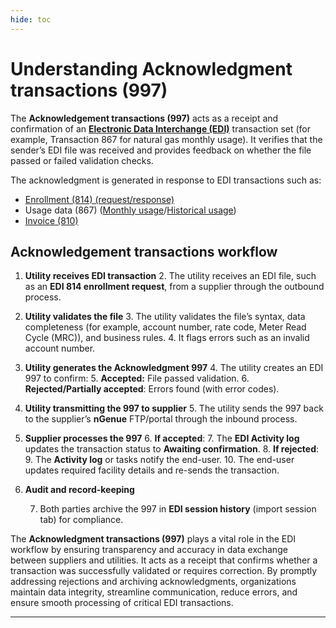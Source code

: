```yaml
---
hide: toc
---
```


# Understanding Acknowledgment transactions (997)

The **Acknowledgement transactions (997)** acts as a receipt and confirmation of an [**Electronic Data Interchange (EDI)**](../../index.md) transaction set (for example, Transaction 867 for natural gas monthly usage). It verifies that the sender’s EDI file was received and provides feedback on whether the file passed or failed validation checks.

The acknowledgment is generated in response to EDI transactions such as:

* [Enrollment (814) (request/response)](../edi_814/enrollment/configure.md)
* Usage data (867) ([Monthly usage](../edi_867/monthly_867/mu_transactions.md)/[Historical usage](../edi_867/historical_usage_867/hu_transactions.md))
* [Invoice (810)](../edi_810/edi_invoice_810.md)

## Acknowledgement transactions workflow

1. **Utility receives EDI transaction**
    2. The utility receives an EDI file, such as an **EDI 814 enrollment request**, from a supplier through the outbound process.

2. **Utility validates the file**
    3. The utility validates the file’s syntax, data completeness (for example, account number, rate code, Meter Read Cycle (MRC)), and business rules.
    4. It flags errors such as an invalid account number.

3. **Utility generates the Acknowledgment 997**
    4. The utility creates an EDI 997 to confirm:
        5. **Accepted:** File passed validation.
        6. **Rejected/Partially accepted**: Errors found (with error codes).

4. **Utility transmitting the 997 to supplier**
    5. The utility sends the 997 back to the supplier’s **nGenue** FTP/portal through the inbound process.

5. **Supplier processes the 997**
    6. **If accepted**:
        7. The **EDI Activity log** updates the transaction status to **Awaiting confirmation**.
    8. **If rejected**:
        9. The **Activity log** or tasks notify the end-user.
        10. The end-user updates required facility details and re-sends the transaction.

6. **Audit and record-keeping**

    7. Both parties archive the 997 in **EDI session history** (import session tab) for compliance.

The **Acknowledgment transactions (997)** plays a vital role in the EDI workflow by ensuring transparency and accuracy in data exchange between suppliers and utilities. It acts as a receipt that confirms whether a transaction was successfully validated or requires correction. By promptly addressing rejections and archiving acknowledgments, organizations maintain data integrity, streamline communication, reduce errors, and ensure smooth processing of critical EDI transactions.

---